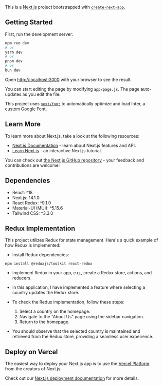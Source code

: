 This is a [Next.js](https://nextjs.org/) project bootstrapped with [`create-next-app`](https://github.com/vercel/next.js/tree/canary/packages/create-next-app).

## Getting Started

First, run the development server:

```bash
npm run dev
# or
yarn dev
# or
pnpm dev
# or
bun dev
```

Open [http://localhost:3000](http://localhost:3000) with your browser to see the result.

You can start editing the page by modifying `app/page.js`. The page auto-updates as you edit the file.

This project uses [`next/font`](https://nextjs.org/docs/basic-features/font-optimization) to automatically optimize and load Inter, a custom Google Font.

## Learn More

To learn more about Next.js, take a look at the following resources:

- [Next.js Documentation](https://nextjs.org/docs) - learn about Next.js features and API.
- [Learn Next.js](https://nextjs.org/learn) - an interactive Next.js tutorial.

You can check out [the Next.js GitHub repository](https://github.com/vercel/next.js/) - your feedback and contributions are welcome!

## Dependencies
- React: ^18
- Next.js: 14.1.0
- React Redux: ^9.1.0
- Material-UI (MUI): ^5.15.6
- Tailwind CSS: ^3.3.0

## Redux Implementation
This project utilizes Redux for state management. Here's a quick example of how Redux is implemented:

- Install Redux dependencies:
```
npm install @reduxjs/toolkit react-redux
```
- Implement Redux in your app, e.g., create a Redux store, actions, and reducers.

- In this application, I have implemented a feature where selecting a country updates the Redux store.

- To check the Redux implementation, follow these steps:
    1. Select a country on the homepage.
    2. Navigate to the "About Us" page using the sidebar navigation.
    3. Return to the homepage.
- You should observe that the selected country is maintained and retrieved from the Redux store, providing a seamless user experience.

## Deploy on Vercel

The easiest way to deploy your Next.js app is to use the [Vercel Platform](https://vercel.com/new?utm_medium=default-template&filter=next.js&utm_source=create-next-app&utm_campaign=create-next-app-readme) from the creators of Next.js.

Check out our [Next.js deployment documentation](https://nextjs.org/docs/deployment) for more details.
